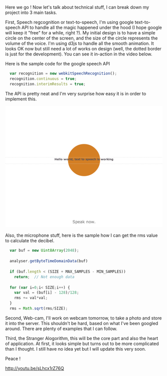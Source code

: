 Here we go ! Now let's talk about technical stuff, I can break down my project into 3 main tasks. 

First, Speech regcognition or text-to-speech, I'm using google text-to-speech API to handle all the magic happened under the hood (I hope google will keep it "free" for a while, right ?). My initial design is to have a simple circle on the center of the screen, and the size of the circle represents the volume of the voice. I'm using d3js to handle all the smooth animation. It looks OK now but still need a lot of works on design (well, the dotted border is just for the development). You can see it in-action in the video below.

Here is the sample code for the google speech API

```javascript
  var recognition = new webkitSpeechRecognition();    
  recognition.continuous = true;
  recognition.interimResults = true;
```

The API is pretty neat and I'm very surprise how easy it is in order to implement this.

![prototype#1](../project_images/prototype1.png?raw=true "Prototype")

Also, the microphone stuff, here is the sample how I can get the rms value to calculate the decibel.

```javascript
  var buf = new Uint8Array(2048);
  
  analyser.getByteTimeDomainData(buf) 
  
  if (buf.length < (SIZE + MAX_SAMPLES - MIN_SAMPLES))
    return;  // Not enough data

  for (var i=0;i< SIZE;i++) {
    var val = (buf[i] - 128)/128;
    rms += val*val;
  }
  rms = Math.sqrt(rms/SIZE);
```

Second, Web-cam, I'll work on webcam tomorrow, to take a photo and store it into the server. This shouldn't be hard, based on what I've been googled around. There are plenty of examples that I can follow.

Third, the Stranger Alogorithm, this will be the core part and also the heart of application. At first, it looks simple but turns out to be more complicated than I thought. I still have no idea yet but I will update this very soon. 

Peace !

http://youtu.be/sLhcx1rZ76Q
